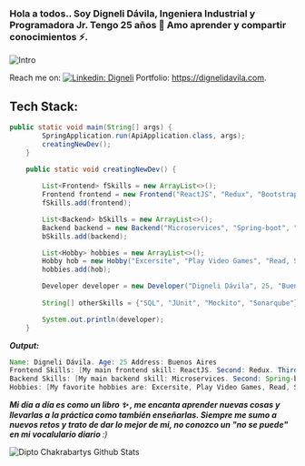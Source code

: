 ### Hola a todos.. Soy Digneli Dávila, Ingeniera Industrial y Programadora Jr. Tengo 25 años 👋 Amo aprender y compartir conocimientos ⚡.
![Intro](https://firebasestorage.googleapis.com/v0/b/my-portfolio-2a204.appspot.com/o/Digneli%20D%C3%A1vila.png?alt=media&token=bcb1bc66-d06c-423c-89b6-04ef0e91f7f3)

Reach me on: [![Linkedin: Digneli](https://img.shields.io/badge/-Digneli-blue?style=flat-square&logo=Linkedin&logoColor=white&link=https://www.linkedin.com/in/digneli-davila/)](https://www.linkedin.com/in/digneli-davila/)
Portfolio: <https://dignelidavila.com>.


## Tech Stack:

```Java
public static void main(String[] args) {
		SpringApplication.run(ApiApplication.class, args);
		creatingNewDev();
	}

	public static void creatingNewDev() {
		
		List<Frontend> fSkills = new ArrayList<>();
		Frontend frontend = new Frontend("ReactJS", "Redux", "Bootstrap");
		fSkills.add(frontend);

		List<Backend> bSkills = new ArrayList<>();
		Backend backend = new Backend("Microservices", "Spring-boot", "Maven", "JWT", "WebAPI");
		bSkills.add(backend);

		List<Hobby> hobbies = new ArrayList<>();
		Hobby hob = new Hobby("Excersite", "Play Video Games", "Read, Study and Listen to Music");
		hobbies.add(hob);	

		Developer developer = new Developer("Digneli Dávila", 25, "Buenos Aires", fSkills, bSkills, hobbies);
		
		String[] otherSkills = {"SQL", "JUnit", "Mockito", "Sonarqube"};

		System.out.println(developer);
	}
```
<em><b> Output: </b></em>
```Java
Name: Digneli Dávila. Age: 25 Address: Buenos Aires
Frontend Skills: [My main frontend skill: ReactJS. Second: Redux. Third: Bootstrap.]
Backend Skills: [My main backend skill: Microservices. Second: Spring-boot. Third: Maven. Fourth: JWT. Fiveth: WebAPI.]
Hobbies: [My favorite hobbies are: Excersite, Play Video Games, Read, Study and Listen to Music.]
```
<em><b>Mi día a día es como un libro ✨ , me encanta aprender nuevas cosas y llevarlas a la práctica como también enseñarlas. Siempre me sumo a nuevos retos y trato de dar lo mejor de mi, no conozco un "no se puede" en mi vocalulario diario </b> :)</em>

![Dipto Chakrabartys Github Stats](https://github-readme-stats.vercel.app/api?username=dignelidxdx&show_icons=true_color=fff&icon_color=79ff97&text_color=9f9f9f&bg_color=151515)
<!--
**dignelidxdx/dignelidxdx** is a ✨ _special_ ✨ repository because its `README.md` (this file) appears on your GitHub profile.

Here are some ideas to get you started:

- 🔭 I’m currently working on ...
- 🌱 I’m currently learning ...
- 👯 I’m looking to collaborate on ...
- 🤔 I’m looking for help with ...
- 💬 Ask me about ...
- 📫 How to reach me: ...
- 😄 Pronouns: ...
- ⚡ Fun fact: ...
-->
